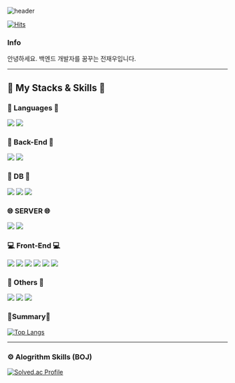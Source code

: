 ![header](https://capsule-render.vercel.app/api?type=waving&color=E4F1FF&text=HELLO)

[![Hits](https://hits.seeyoufarm.com/api/count/incr/badge.svg?url=https%3A%2F%2Fgithub.com%2Fjwjay%2Fjwjay%2Fedit%2Fmain%2FREADME.md&count_bg=%2379C83D&title_bg=%23555555&icon=&icon_color=%23E7E7E7&title=hits&edge_flat=false)](https://hits.seeyoufarm.com)

### Info
안녕하세요. 백엔드 개발자를 꿈꾸는 전재우입니다.
<hr>

## 🔨 My Stacks & Skills 🔨

### 🔑 Languages 🔑
<img src="https://img.shields.io/badge/Java-007396?style=flat-square&logo=Java&logoColor=white"/> <img src="https://img.shields.io/badge/Python-3766AB?style=flat-square&logo=Python&logoColor=white"/>

### 📡 Back-End 📡
<img src="https://img.shields.io/badge/Spring-6DB33F?style=flat-square&logo=Spring&logoColor=white"/> <img src="https://img.shields.io/badge/Django-092E20?style=flat-square&logo=Django&logoColor=white"/>

### 💾 DB 💾
<img src="https://img.shields.io/badge/Mysql-E6B91E?style=flat-square&logo=MySql&logoColor=white"/> <img src="https://img.shields.io/badge/mariadb-%23003545?style=flat-square&logo=mariadb&logoColor=white"/> <img src="https://img.shields.io/badge/PostgreSQL-%234169E1?style=flat-square&logo=postgresql&logoColor=white"/>

### 🌐 SERVER 🌐
<img src="https://img.shields.io/badge/docker-%232496ED?style=flat-square&logo=docker&logoColor=white"/> <img src="https://img.shields.io/badge/jenkins-%23D24939?style=flat-square&logo=jenkins&logoColor=white"/>

### 💻 Front-End 💻
<img src="https://img.shields.io/badge/Vue.js-4FC08D?style=flat-square&logo=Vue.js&logoColor=white"/> <img src="https://img.shields.io/badge/React-61DAFB?style=flat-square&logo=React&logoColor=black"/> <img src="https://img.shields.io/badge/HTML5-E34F26?style=flat-square&logo=html5&logoColor=white"/> <img src="https://img.shields.io/badge/CSS3-1572B6?style=flat-square&logo=css3&logoColor=white"/> <img src="https://img.shields.io/badge/Javascript-ffb13b?style=flat-square&logo=javascript&logoColor=white"/> <img src="https://img.shields.io/badge/Bootstrapap-7952B3?style=flat-square&logo=bootstrap&logoColor=white"/>

### 📕 Others 📕
<img src="https://img.shields.io/badge/notion-%23000000?style=flat-square&logo=notion&logoColor=white"/> <img src="https://img.shields.io/badge/jira-%230052CC?style=flat-square&logo=jira&logoColor=white"/> <img src="https://img.shields.io/badge/Postman-FF6C37?style=flat-square&logo=Postman&logoColor=white"/>


### 🔗Summary🔗
[![Top Langs](https://github-readme-stats.vercel.app/api/top-langs/?username=jwjay)](https://github.com/jwjay/github-readme-stats)

<hr>

### ⚙️ Alogrithm Skills (BOJ)
[![Solved.ac Profile](http://mazassumnida.wtf/api/v2/generate_badge?boj=kyt9600)](https://solved.ac/kyt9600/)
